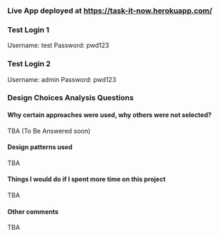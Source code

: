 ### Live App deployed at https://task-it-now.herokuapp.com/

### Test Login 1

Username: test
Password: pwd123

### Test Login 2

Username: admin
Password: pwd123

### Design Choices Analysis Questions

#### Why certain approaches were used, why others were not selected?

TBA (To Be Answered soon)

#### Design patterns used

TBA

#### Things I would do if I spent more time on this project

TBA

#### Other comments

TBA

